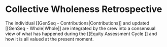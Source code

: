 # Collective Wholeness Retrospective

The individual [[GenSeq - Contributions|Contributions]] and updated [[GenSeq - Whole|Whole]] are integrated by the crew into a consensual view of what has happened during the [[Equity Assessment Cycle ]] and how it is all valued at the present moment.